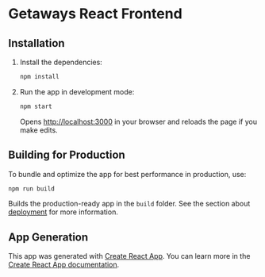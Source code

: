 # Getaways React Frontend

## Installation

1. Install the dependencies:

   ```sh
   npm install
   ```

2. Run the app in development mode:

   ```sh
   npm start
   ```

   Opens [http://localhost:3000](http://localhost:3000) in your browser and reloads the page if you make edits.

## Building for Production

To bundle and optimize the app for best performance in production, use:

```sh
npm run build
```

Builds the production-ready app in the `build` folder. See the section about [deployment](https://facebook.github.io/create-react-app/docs/deployment) for more information.

## App Generation

This app was generated with [Create React App](https://github.com/facebook/create-react-app). You can learn more in the [Create React App documentation](https://facebook.github.io/create-react-app/docs/getting-started).